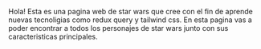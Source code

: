 Hola! Esta es una pagina web de star wars que cree con el fin de aprende nuevas tecnoligias como redux query y tailwind css. 
En esta pagina vas a poder encontrar a todos los personajes  de star wars junto con sus caracteristicas principales.

